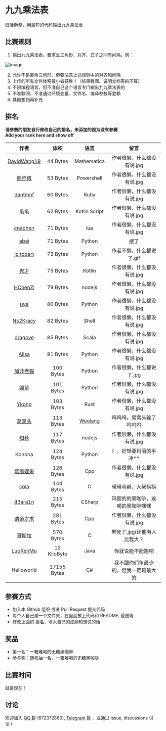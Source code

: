 # 九九乘法表

旧活新整，用最短的代码输出九九乘法表

## 比赛规则

1. 输出九九乘法表，要求呈三角形、对齐、式子之间有间隔，例：

  ![image](https://user-images.githubusercontent.com/18511905/228529653-f2031cc6-61dd-4be7-8a86-f06980b84031.png)

2. 允许不是直角三角形，但要注意上述规则中的对齐和间隔
3. 上传的所有文件体积最小者获胜！（结果截图、说明文档等的不算）
4. 不限编程语言，但不准自己造个语言专门输出九九乘法表的
5. 不准联网，不准通过环境变量、文件名、编译参数等耍赖
6. 其他想到再补充

## 排名

**请参赛的朋友自行修改自己的排名，未添加的视为没有参赛**  
**Add your rank here and show off**

|                             作者                             |   体积    |       语言       |  留言 |
| :----------------------------------------------------------: | :-------: | :--------------: | :--------------: |
| [DavidWang19](DavidWang19)     |  44 Bytes  |       Mathematica        | 作者很懒，什么都没有说.jpg |
| [熊师傅](otakuma)              | 53 Bytes | Powershell |  作者很懒，什么都没有说.jpg |
| [dantmnf](dantmnf)              | 60 Bytes | Ruby |  作者很懒，什么都没有说.jpg |
| [龟龟](guigui)                 |  62 Bytes  |       Kotlin Script        | 作者很懒，什么都没有说.jpg |
| [cnachen](cnachen)             |  71 Bytes  |       lua        | 作者很懒，什么都没有说.jpg |
| [abai](abai)                   | 71 Bytes | Python| 摆了 |
| [jcjrobert](jcjrobert)         | 72 Bytes | Python | 作者不懒，什么都说了.gif |
| [鬼才](鬼才)                    |  75 Bytes | Kotlin    |  作者很懒，什么都没有说.jpg  |
| [HChenZi](HChenZi)             |  79 Bytes  |       nodejs        | 作者很懒，什么都没有说.jpg |
| [uye](uye)                     |  80 Bytes  |       Python        | 作者很懒，什么都没有说.jpg |
| [Ns2Kracy](Ns2Kracy)           |  82 Bytes  |       Shell        | 作者很懒，什么都没有说.jpg |
| [dragove](dragove)             | 85 Bytes | Scala | 作者很懒，什么都没有说.jpg |
| [Alisa](Alisa)                 |  91 Bytes  |       Python        | 作者很懒，什么都没有说.jpg |
| [加菲老猫](GarfieldTheOldCat)     |  100 Bytes  |       Python        | 作者很懒，什么都说了.jpg |
| [鼹鼠](鼹鼠)                    |  101 Bytes  |       Python        | 作者很懒，什么都没有说.jpg |
| [Ykong](Ykong)                 |  103 Bytes  |       Rust        | 作者很懒，什么都没有说.jpg |
| [窝窝头](mr_cino)              |  113 Bytes  |       [Woolang](https://github.com/cinogama/woolang)        | 呜呜呜，窝窝头输了呜呜呜 |
| [知秋](FAll)                   |  117 Bytes  |       nodejs        | 作者很懒，什么都没有说.jpg |
| Konoha                         | 124 Bytes | Python | 氵，好想要玛丽的手冲** |
| [煖風遲來](煖風遲來)            |  126 Bytes  |       Cpp           | 作者很懒，什么都没有说.jpg |
| [cola](cola)                  |  144 Bytes  |       C          | 带带萌新，大佬捞捞 |
| [d3ara1n](d3ara1n)            |  215 Bytes  |       CSharp      | 玛丽的的黑咖啡，难喝的黑咖啡嘿嘿 |
| [谓道之求](谓道之求)            |  281 Bytes  |       Cpp           | 作者很懒，什么都没有说.jpg |
| [哥斯拉](哥斯拉)               |  570 Bytes  |       C           | 累死了.jpg(还能有人比我大？ 
| [LuoRenMu](Luorenmu)          |  12 KiloByte  |       Java           | 你就说能不能跑吧 |
| Helloworld                    | 17155 Bytes | C# | 我不跟你们争最少的，但我一定是最大的 |

## 参赛方式

- 加入本 Github 组织 或者 Pull Request 提交代码
- 每个人自己建一个文件夹，在里面放上代码和 README, 截图等
- 修改上面的 [排名](#排名)，填入自己的成绩和想说的话

## 奖品

- 第一名：一箱难喝的无糖黑咖啡
- 参与奖：随机抽一名，一箱难喝的无糖黑咖啡

## 比赛时间

就是现在！

## 讨论

欢迎加入 [QQ 群](https://jq.qq.com/?_wv=1027&k=8aBWumWU) (672372860), [Telegram 群](https://t.me/+NjDljiDRrpI4NTU1) ，或通过 issue, discussions 讨论！
